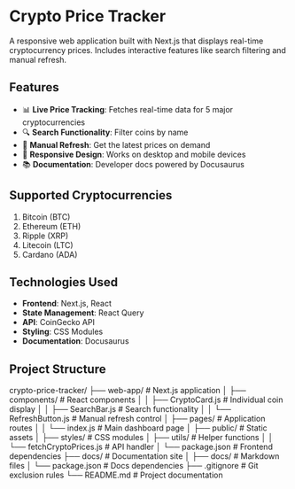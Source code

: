 # Crypto Price Tracker

A responsive web application built with Next.js that displays real-time cryptocurrency prices. Includes interactive features like search filtering and manual refresh.

## Features

- 📊 **Live Price Tracking**: Fetches real-time data for 5 major cryptocurrencies
- 🔍 **Search Functionality**: Filter coins by name
- 🔄 **Manual Refresh**: Get the latest prices on demand
- 📱 **Responsive Design**: Works on desktop and mobile devices
- 📚 **Documentation**: Developer docs powered by Docusaurus

## Supported Cryptocurrencies

1. Bitcoin (BTC)
2. Ethereum (ETH)
3. Ripple (XRP)
4. Litecoin (LTC)
5. Cardano (ADA)

## Technologies Used

- **Frontend**: Next.js, React
- **State Management**: React Query
- **API**: CoinGecko API
- **Styling**: CSS Modules
- **Documentation**: Docusaurus

## Project Structure
crypto-price-tracker/
├── web-app/               # Next.js application
│   ├── components/        # React components
│   │   ├── CryptoCard.js  # Individual coin display
│   │   ├── SearchBar.js   # Search functionality
│   │   └── RefreshButton.js # Manual refresh control
│   ├── pages/             # Application routes
│   │   └── index.js       # Main dashboard page
│   ├── public/            # Static assets
│   ├── styles/            # CSS modules
│   ├── utils/             # Helper functions
│   │   └── fetchCryptoPrices.js # API handler
│   └── package.json       # Frontend dependencies
├── docs/                  # Documentation site
│   ├── docs/              # Markdown files
│   └── package.json       # Docs dependencies
├── .gitignore             # Git exclusion rules
└── README.md              # Project documentation
